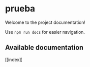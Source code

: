 # prueba

Welcome to the project documentation!

Use `npm run docs` for easier navigation.

## Available documentation

[[index]]
